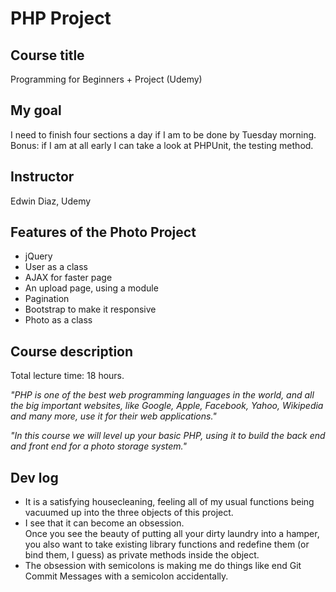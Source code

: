 # PHP Project

## Course title
Programming for Beginners + Project (Udemy)
## My goal
I need to finish four sections a day if I am to be done by Tuesday 
morning.  Bonus: if I am at all early I can take a look at PHPUnit, the 
testing method.
## Instructor
Edwin Diaz, Udemy
## Features of the Photo Project
* jQuery
* User as a class
* AJAX for faster page
* An upload page, using a module
* Pagination
* Bootstrap to make it responsive
* Photo as a class

## Course description
Total lecture time: 18 hours.

_"PHP is one of the best web programming 
languages in the world, and all 
the big important websites, like Google, Apple, Facebook, Yahoo, 
Wikipedia and many more, use it for their 
web applications."_

_"In this course we will level up your basic 
PHP, using it to build the 
back end and front end for a photo storage 
system."_

## Dev log
* It is a satisfying housecleaning, feeling 
all of my usual functions being vacuumed up 
into the three objects of this project.
* I see that it can become an obsession.  
Once you see the beauty of putting all your 
dirty laundry into a hamper, you also want 
to take existing library functions and 
redefine them (or bind them, I guess) as 
private methods inside the object.
* The obsession with semicolons is making me 
do things like end Git Commit Messages with 
a semicolon accidentally.  
